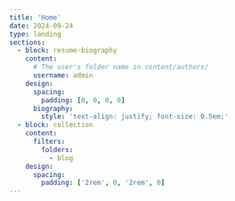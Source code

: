 ```yaml
---
title: 'Home'
date: 2024-09-24
type: landing
sections:
  - block: resume-biography
    content:
      # The user's folder name in content/authors/
      username: admin
    design:
      spacing:
        padding: [0, 0, 0, 0]
      biography:
        style: 'text-align: justify; font-size: 0.5em;'
  - block: collection
    content:
      filters:
        folders:
          - blog
    design:
      spacing:
        padding: ['2rem', 0, '2rem', 0]
---
```

